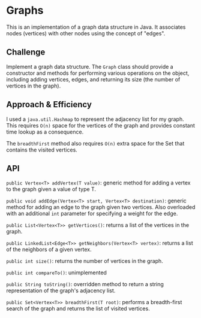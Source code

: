 # Graphs

This is an implementation of a graph data structure in Java. It associates nodes (vertices) with other nodes using the concept of "edges".

## Challenge
Implement a graph data structure. The `Graph` class should provide a constructor and methods for performing various operations on the object, including adding vertices, edges, and returning its size (the number of vertices in the graph).

## Approach & Efficiency
I used a `java.util.Hashmap` to represent the adjacency list for my graph. This requires `O(n)` space for the vertices of the graph and provides constant time lookup as a consequence.

The `breadthFirst` method also requires `O(n)` extra space for the Set that contains the visited vertices.

## API
`public Vertex<T> addVertex(T value)`: generic method for adding a vertex to the graph given a value of type T.

`public void addEdge(Vertex<T> start, Vertex<T> destination)`: generic method for adding an edge to the graph given two vertices. Also overloaded with an additional `int` parameter for specifying a weight for the edge.

`public List<Vertex<T>> getVertices()`: returns a list of the vertices in the graph.

`public LinkedList<Edge<T>> getNeighbors(Vertex<T> vertex)`: returns a list of the neighbors of a given vertex.

`public int size()`: returns the number of vertices in the graph.

`public int compareTo()`: unimplemented

`public String toString()`: overridden method to return a string representation of the graph's adjacency list.

`public Set<Vertex<T>> breadthFirst(T root)`: performs a breadth-first search of the graph and returns the list of visited vertices.
